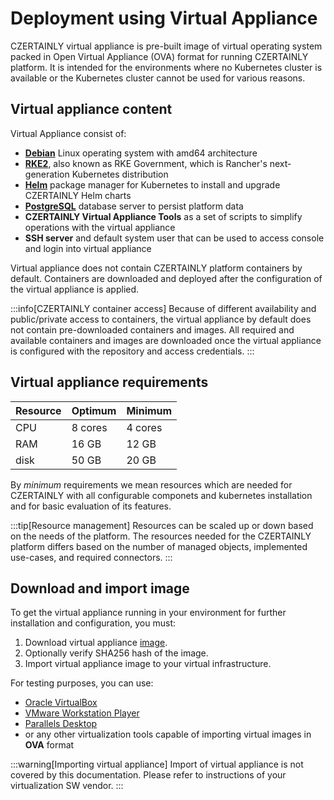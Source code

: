 # Deployment using Virtual Appliance

CZERTAINLY virtual appliance is pre-built image of virtual operating system packed in Open Virtual Appliance (OVA) format for running CZERTAINLY platform.
It is intended for the environments where no Kubernetes cluster is available or the Kubernetes cluster cannot be used for various reasons.

## Virtual appliance content

Virtual Appliance consist of:
* **[Debian](https://www.debian.org/)** Linux operating system with amd64 architecture
* **[RKE2](https://rke2.io)**, also known as RKE Government, which is Rancher's next-generation Kubernetes distribution
* **[Helm](https://helm.sh/)** package manager for Kubernetes to install and upgrade CZERTAINLY Helm charts
* **[PostgreSQL](https://www.postgresql.org/)** database server to persist platform data
* **CZERTAINLY Virtual Appliance Tools** as a set of scripts to simplify operations with the virtual appliance
* **SSH server** and default system user that can be used to access console and login into virtual appliance

Virtual appliance does not contain CZERTAINLY platform containers by default. Containers are downloaded and deployed after the configuration of the virtual appliance is applied.

:::info[CZERTAINLY container access]
Because of different availability and public/private access to containers, the virtual appliance by default does not contain pre-downloaded containers and images. All required and available containers and images are downloaded once the virtual appliance is configured with the repository and access credentials.
:::

## Virtual appliance requirements

| Resource | Optimum | Minimum |
|----------|---------|---------|
| CPU      | 8 cores | 4 cores |
| RAM      | 16 GB   | 12 GB   |
| disk     | 50 GB   | 20 GB   |

By *minimum* requirements we mean resources which are needed for CZERTAINLY with all configurable componets and kubernetes installation and for basic evaluation of its features.

:::tip[Resource management]
Resources can be scaled up or down based on the needs of the platform. The resources needed for the CZERTAINLY platform differs based on the number of managed objects, implemented use-cases, and required connectors.
:::

## Download and import image

To get the virtual appliance running in your environment for further  installation  and configuration, you must:
1. Download virtual appliance [image](https://threekeycz-my.sharepoint.com/:f:/g/personal/jan_tomasek_3key_company/EvTNcHQYa4BInbGsK-YSGHkBIx9V6DfAxnMKqrvWdEB8NA?e=ujoUdt).
2. Optionally verify SHA256 hash of the image.
2. Import virtual appliance image to your virtual infrastructure.

For testing purposes, you can use:
- [Oracle VirtualBox](https://www.virtualbox.org/wiki/Downloads)
- [VMware Workstation Player](https://www.vmware.com/content/vmware/vmware-published-sites/us/products/workstation-player/workstation-player-evaluation.html.html)
- [Parallels Desktop](https://www.parallels.com/)
- or any other virtualization tools capable of importing virtual images in **OVA** format

:::warning[Importing virtual appliance]
Import of virtual appliance is not covered by this documentation. Please refer to instructions of your virtualization SW vendor.
:::
